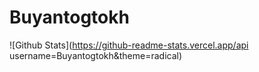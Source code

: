 # Buyantogtokh
![Github Stats](https://github-readme-stats.vercel.app/api username=Buyantogtokh&theme=radical)
